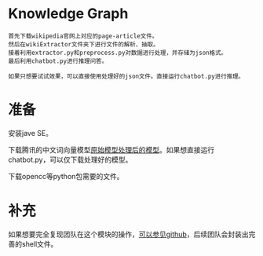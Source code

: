 # Knowledge Graph
    首先下载wikipedia官网上对应的page-article文件。
    然后在wikiExtractor文件夹下进行文件的解析、抽取。
    接着利用extractor.py和preprocess.py对数据进行处理，并存储为json格式。
    最后利用chatbot.py进行推理问答。

```
如果只想要试试效果，可以直接使用处理好的json文件。直接运行chatbot.py进行推理。
```

# 准备

安装jave SE。

下载腾讯的中文词向量模型[原始模型](https://pan.baidu.com/s/1ftR2iroMSBz0YVL88Nwu8A?pwd=KG44)[处理后的模型](https://pan.baidu.com/s/1pEjQBeBO0nQxC99Dxrv-Xg?pwd=KG44)。如果想直接运行chatbot.py，可以仅下载处理好的模型。

下载opencc等python包需要的文件。

# 补充

如果想要完全复现团队在这个模块的操作，[可以参见github](https://github.com/rule-ui/kg_homeword)，后续团队会封装出完善的shell文件。
